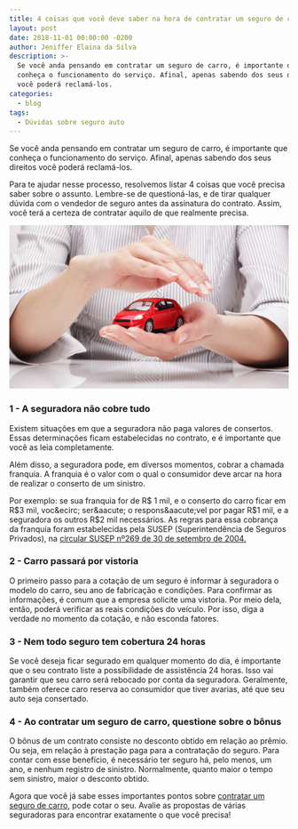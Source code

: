 ```yaml
---
title: 4 coisas que você deve saber na hora de contratar um seguro de carro
layout: post
date: 2018-11-01 00:00:00 -0200
author: Jeniffer Elaina da Silva
description: >-
  Se você anda pensando em contratar um seguro de carro, é importante que
  conheça o funcionamento do serviço. Afinal, apenas sabendo dos seus direitos
  você poderá reclamá-los.
categories:
  - blog
tags:
  - Dúvidas sobre seguro auto
---
```


Se voc&ecirc; anda pensando em contratar um seguro de carro, &eacute; importante que conhe&ccedil;a o funcionamento do servi&ccedil;o. Afinal, apenas sabendo dos seus direitos voc&ecirc; poder&aacute; reclam&aacute;-los.

Para te ajudar nesse processo, resolvemos listar 4 coisas que voc&ecirc; precisa saber sobre o assunto. Lembre-se de question&aacute;-las, e de tirar qualquer d&uacute;vida com o vendedor de seguro antes da assinatura do contrato. Assim, voc&ecirc; ter&aacute; a certeza de contratar aquilo de que realmente precisa.

![4 coisas que você deve saber na hora de contratar um seguro de carro](/uploads/4-coisas-que-voce-deve-saber-na-hora-de-contratar-um-seguro-de-carro.jpg "4 coisas que você deve saber na hora de contratar um seguro de carro")

### 1 - A seguradora n&atilde;o cobre tudo

Existem situa&ccedil;&otilde;es em que a seguradora n&atilde;o paga valores de consertos. Essas determina&ccedil;&otilde;es ficam estabelecidas no contrato, e &eacute; importante que voc&ecirc; as leia completamente.

Al&eacute;m disso, a seguradora pode, em diversos momentos, cobrar a chamada franquia. A franquia &eacute; o valor com o qual o consumidor deve arcar na hora de realizar o conserto de um sinistro.

Por exemplo: se sua franquia for de R$ 1 mil, e o conserto do carro ficar em R$3 mil, voc&ecirc; ser&aacute; o respons&aacute;vel por pagar R$1 mil, e a seguradora os outros R$2 mil necess&aacute;rios. As regras para essa cobran&ccedil;a da franquia foram estabelecidas pela SUSEP (Superintend&ecirc;ncia de Seguros Privados), na [circular SUSEP n&ordm;269 de 30 de setembro de 2004.](http://www2.susep.gov.br/bibliotecaweb/docOriginal.aspx?tipo=1&amp;codigo=17171)

### 2 - Carro passar&aacute; por vistoria

O primeiro passo para a cota&ccedil;&atilde;o de um seguro &eacute; informar &agrave; seguradora o modelo do carro, seu ano de fabrica&ccedil;&atilde;o e condi&ccedil;&otilde;es. Para confirmar as informa&ccedil;&otilde;es, &eacute; comum que a empresa solicite uma vistoria. Por meio dela, ent&atilde;o, poder&aacute; verificar as reais condi&ccedil;&otilde;es do ve&iacute;culo. Por isso, diga a verdade no momento da cota&ccedil;&atilde;o, e n&atilde;o esconda fatores.

### 3 - Nem todo seguro tem cobertura 24 horas

Se voc&ecirc; deseja ficar segurado em qualquer momento do dia, &eacute; importante que o seu contrato liste a possibilidade de assist&ecirc;ncia 24 horas. Isso vai garantir que seu carro ser&aacute; rebocado por conta da seguradora. Geralmente, tamb&eacute;m oferece caro reserva ao consumidor que tiver avarias, at&eacute; que seu auto seja consertado.

### 4 - Ao contratar um seguro de carro, questione sobre o b&ocirc;nus

O b&ocirc;nus de um contrato consiste no desconto obtido em rela&ccedil;&atilde;o ao pr&ecirc;mio. Ou seja, em rela&ccedil;&atilde;o &agrave; presta&ccedil;&atilde;o paga para a contrata&ccedil;&atilde;o do seguro. Para contar com esse benef&iacute;cio, &eacute; necess&aacute;rio ter seguro h&aacute;, pelo menos, um ano, e nenhum registro de sinistro. Normalmente, quanto maior o tempo sem sinistro, maior o desconto obtido.

Agora que voc&ecirc; j&aacute; sabe esses importantes pontos sobre [contratar um seguro de carro](https://www.segurodeautomovel.org/guia-rapido-para-contratar-um-seguro-bom-e-barato), pode cotar o seu. Avalie as propostas de v&aacute;rias seguradoras para encontrar exatamente o que voc&ecirc; precisa!